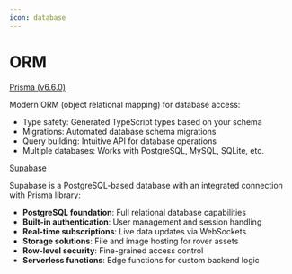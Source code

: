```yaml
---
icon: database
---
```


# ORM

[Prisma (v6.6.0)](https://www.prisma.io/)

Modern ORM (object relational mapping) for database access:

* Type safety: Generated TypeScript types based on your schema
* Migrations: Automated database schema migrations
* Query building: Intuitive API for database operations
* Multiple databases: Works with PostgreSQL, MySQL, SQLite, etc.

[Supabase](https://supabase.com)

Supabase is a PostgreSQL-based database with an integrated connection with Prisma library:

* **PostgreSQL foundation**: Full relational database capabilities
* **Built-in authentication**: User management and session handling
* **Real-time subscriptions**: Live data updates via WebSockets
* **Storage solutions**: File and image hosting for rover assets
* **Row-level security**: Fine-grained access control
* **Serverless functions**: Edge functions for custom backend logic

